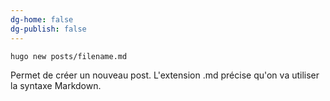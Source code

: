 ```yaml
---
dg-home: false
dg-publish: false
---
```


````
hugo new posts/filename.md
````

Permet de créer un nouveau post. L'extension .md précise qu'on va utiliser la syntaxe Markdown.